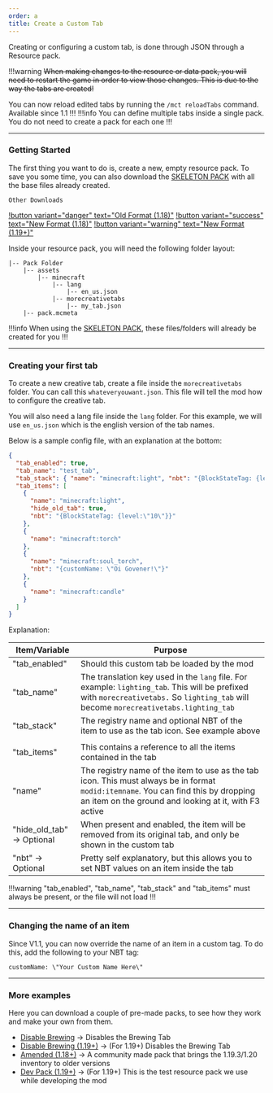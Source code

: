```yaml
---
order: a
title: Create a Custom Tab
---
```

Creating or configuring a custom tab, is done through JSON through a Resource pack.

!!!warning
~~When making changes to the resource or data pack, you will need to restart the game in order to view those changes. This is due to the way the tabs are created!~~

You can now reload edited tabs by running the `/mct reloadTabs` command. Available since 1.1
!!!
!!!info
You can define multiple tabs inside a single pack. You do not need to create a pack for each one
!!!

***

### Getting Started
The first thing you want to do is, create a new, empty resource pack. To save you some time, you can also download the [SKELETON PACK](https://cdn.firstdarkdev.xyz/curse/mct/dl/skeleton_pack_v2.zip) with all the base files already created.

`Other Downloads`

[!button variant="danger" text="Old Format (1.18)"](https://cdn.firstdarkdev.xyz/curse/mct/dl/skeleton_pack.zip) [!button variant="success" text="New Format (1.18)"](https://cdn.firstdarkdev.xyz/curse/mct/dl/skeleton_pack_v2.zip) [!button variant="warning" text="New Format (1.19+)"](https://cdn.firstdarkdev.xyz/curse/mct/dl/skeleton_pack_19_v2.zip)

Inside your resource pack, you will need the following folder layout:

```
|-- Pack Folder
    |-- assets
        |-- minecraft
            |-- lang
                |-- en_us.json
            |-- morecreativetabs
                |-- my_tab.json
    |-- pack.mcmeta
``` 

!!!info
When using the [SKELETON PACK](https://cdn.firstdarkdev.xyz/curse/mct/dl/skeleton_pack_v2.zip), these files/folders will already be created for you
!!!

---

### Creating your first tab
To create a new creative tab, create a file inside the `morecreativetabs` folder. You can call this `whateveryouwant.json`. This file will tell the mod how to configure the creative tab.

You will also need a lang file inside the `lang` folder. For this example, we will use `en_us.json` which is the english version of the tab names.

Below is a sample config file, with an explanation at the bottom:

```json
{
  "tab_enabled": true,
  "tab_name": "test_tab",
  "tab_stack": { "name": "minecraft:light", "nbt": "{BlockStateTag: {level:\"4\"}}"},
  "tab_items": [
    {
      "name": "minecraft:light",
      "hide_old_tab": true,
      "nbt": "{BlockStateTag: {level:\"10\"}}"
    },
    {
      "name": "minecraft:torch"
    },
    {
      "name": "minecraft:soul_torch",
      "nbt": "{customName: \"Oi Govener!\"}"
    },
    {
      "name": "minecraft:candle"
    }
  ]
}

```

Explanation:

| Item/Variable              | Purpose                                                                                                                                                                                     |
|----------------------------|---------------------------------------------------------------------------------------------------------------------------------------------------------------------------------------------|
| "tab_enabled"              | Should this custom tab be loaded by the mod                                                                                                                                                 |
| "tab_name"                 | The translation key used in the `lang` file. For example: `lighting_tab`. This will be prefixed with `morecreativetabs.` So `lighting_tab` will become `morecreativetabs.lighting_tab`      |
| "tab_stack"                | The registry name and optional NBT of the item to use as the tab icon. See example above |                                                                                                   |
|                            |                                                                                                                                                                                             |
| "tab_items"                | This contains a reference to all the items contained in the tab                                                                                                                             |
| "name"                     | The registry name of the item to use as the tab icon. This must always be in format `modid:itemname`. You can find this by dropping an item on the ground and looking at it, with F3 active |
| "hide_old_tab" -> Optional | When present and enabled, the item will be removed from its original tab, and only be shown in the custom tab                                                                               |
| "nbt" -> Optional          | Pretty self explanatory, but this allows you to set NBT values on an item inside the tab                                                                                                    |

!!!warning
"tab_enabled", "tab_name", "tab_stack" and "tab_items" must always be present, or the file will not load
!!!

---

### Changing the name of an item

Since V1.1, you can now override the name of an item in a custom tag. To do this, add the following to your NBT tag:

```
customName: \"Your Custom Name Here\"
```

---

### More examples

Here you can download a couple of pre-made packs, to see how they work and make your own from them.

* [Disable Brewing](https://cdn.firstdarkdev.xyz/curse/mct/dl/disable_brewing.zip) -> Disables the Brewing Tab
* [Disable Brewing (1.19+)](https://cdn.firstdarkdev.xyz/curse/mct/dl/disable_brewing_v2.zip) -> (For 1.19+) Disables the Brewing Tab
* [Amended (1.18+)](https://modrinth.com/resourcepack/amended) -> A community made pack that brings the 1.19.3/1.20 inventory to older versions
* [Dev Pack (1.19+)](https://cdn.firstdarkdev.xyz/curse/mct/dl/devpack.zip) -> (For 1.19+) This is the test resource pack we use while developing the mod
